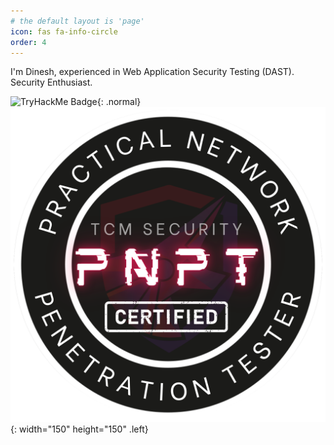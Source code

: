 ```yaml
---
# the default layout is 'page'
icon: fas fa-info-circle
order: 4
---
```


I'm Dinesh, experienced in Web Application Security Testing (DAST). Security Enthusiast.

![TryHackMe Badge](https://tryhackme-badges.s3.amazonaws.com/d1nesh.png){: .normal}  ![PNPT Badge](/assets/img/misc/PNPT_Badge.png){: width="150" height="150" .left}